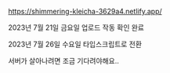 https://shimmering-kleicha-3629a4.netlify.app/

2023년 7월 21일 금요일 업로드
작동 확인 완료

2023년 7월 26일 수요일 
타입스크립트로 전환

서버가 살아나려면 조금 기다려야해요..
